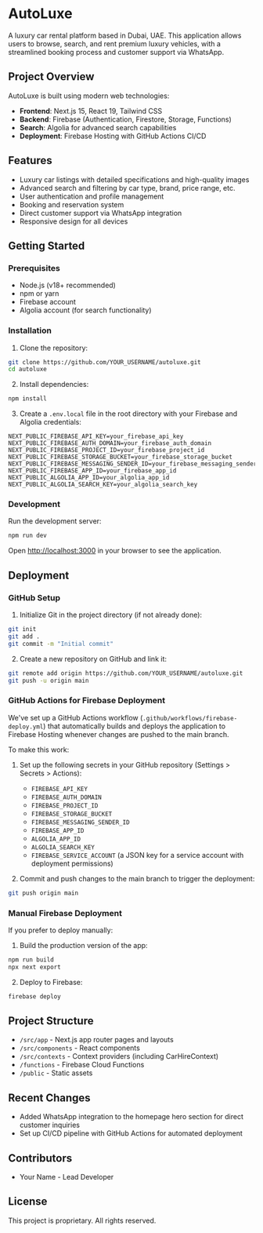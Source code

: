 # AutoLuxe

A luxury car rental platform based in Dubai, UAE. This application allows users to browse, search, and rent premium luxury vehicles, with a streamlined booking process and customer support via WhatsApp.

## Project Overview

AutoLuxe is built using modern web technologies:

- **Frontend**: Next.js 15, React 19, Tailwind CSS
- **Backend**: Firebase (Authentication, Firestore, Storage, Functions)
- **Search**: Algolia for advanced search capabilities
- **Deployment**: Firebase Hosting with GitHub Actions CI/CD

## Features

- Luxury car listings with detailed specifications and high-quality images
- Advanced search and filtering by car type, brand, price range, etc.
- User authentication and profile management
- Booking and reservation system
- Direct customer support via WhatsApp integration
- Responsive design for all devices

## Getting Started

### Prerequisites

- Node.js (v18+ recommended)
- npm or yarn
- Firebase account
- Algolia account (for search functionality)

### Installation

1. Clone the repository:

```bash
git clone https://github.com/YOUR_USERNAME/autoluxe.git
cd autoluxe
```

2. Install dependencies:

```bash
npm install
```

3. Create a `.env.local` file in the root directory with your Firebase and Algolia credentials:

```env
NEXT_PUBLIC_FIREBASE_API_KEY=your_firebase_api_key
NEXT_PUBLIC_FIREBASE_AUTH_DOMAIN=your_firebase_auth_domain
NEXT_PUBLIC_FIREBASE_PROJECT_ID=your_firebase_project_id
NEXT_PUBLIC_FIREBASE_STORAGE_BUCKET=your_firebase_storage_bucket
NEXT_PUBLIC_FIREBASE_MESSAGING_SENDER_ID=your_firebase_messaging_sender_id
NEXT_PUBLIC_FIREBASE_APP_ID=your_firebase_app_id
NEXT_PUBLIC_ALGOLIA_APP_ID=your_algolia_app_id
NEXT_PUBLIC_ALGOLIA_SEARCH_KEY=your_algolia_search_key
```

### Development

Run the development server:

```bash
npm run dev
```

Open [http://localhost:3000](http://localhost:3000) in your browser to see the application.

## Deployment

### GitHub Setup

1. Initialize Git in the project directory (if not already done):

```bash
git init
git add .
git commit -m "Initial commit"
```

2. Create a new repository on GitHub and link it:

```bash
git remote add origin https://github.com/YOUR_USERNAME/autoluxe.git
git push -u origin main
```

### GitHub Actions for Firebase Deployment

We've set up a GitHub Actions workflow (`.github/workflows/firebase-deploy.yml`) that automatically builds and deploys the application to Firebase Hosting whenever changes are pushed to the main branch.

To make this work:

1. Set up the following secrets in your GitHub repository (Settings > Secrets > Actions):
   - `FIREBASE_API_KEY`
   - `FIREBASE_AUTH_DOMAIN`
   - `FIREBASE_PROJECT_ID`
   - `FIREBASE_STORAGE_BUCKET`
   - `FIREBASE_MESSAGING_SENDER_ID`
   - `FIREBASE_APP_ID`
   - `ALGOLIA_APP_ID`
   - `ALGOLIA_SEARCH_KEY`
   - `FIREBASE_SERVICE_ACCOUNT` (a JSON key for a service account with deployment permissions)

2. Commit and push changes to the main branch to trigger the deployment:

```bash
git push origin main
```

### Manual Firebase Deployment

If you prefer to deploy manually:

1. Build the production version of the app:

```bash
npm run build
npx next export
```

2. Deploy to Firebase:

```bash
firebase deploy
```

## Project Structure

- `/src/app` - Next.js app router pages and layouts
- `/src/components` - React components
- `/src/contexts` - Context providers (including CarHireContext)
- `/functions` - Firebase Cloud Functions
- `/public` - Static assets

## Recent Changes

- Added WhatsApp integration to the homepage hero section for direct customer inquiries
- Set up CI/CD pipeline with GitHub Actions for automated deployment

## Contributors

- Your Name - Lead Developer

## License

This project is proprietary. All rights reserved.


